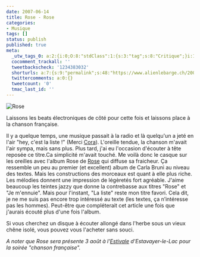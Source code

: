 ```yaml
---
date: 2007-06-14
title: Rose - Rose
categories:
- Musique
tags: []
status: publish
published: true
meta:
  _utw_tags_0: a:2:{i:0;O:8:"stdClass":1:{s:3:"tag";s:8:"Critique";}i:1;O:8:"stdClass":1:{s:3:"tag";s:7:"Musique";}}
  cocomment_trackall: ''
  tweetbackscheck: '1234383032'
  shorturls: a:7:{s:9:"permalink";s:48:"https://www.alienlebarge.ch/2007/06/14/rose-rose/";s:7:"tinyurl";s:25:"https://tinyurl.com/cmgdj2";s:4:"isgd";s:17:"https://is.gd/jcKP";s:5:"bitly";s:19:"https://bit.ly/Dh7uG";s:5:"snipr";s:22:"https://snipr.com/bph5d";s:5:"snurl";s:22:"https://snurl.com/bph5d";s:7:"snipurl";s:24:"https://snipurl.com/bph5d";}
  twittercomments: a:0:{}
  tweetcount: '0'
  tmac_last_id: ''
---
```

<img src="https://dlgjp9x71cipk.cloudfront.net/2007/06/rose.png" alt="Rose" />

Laissons les beats électroniques de côté pour cette fois et laissons place à la chanson française.

Il y a quelque temps, une musique passait à la radio et là quelqu'un a jeté en l'air "hey, c'est la liste !" (Merci <a href="https://supercora.skyblog.com/" title="Le blog de cora">Cora</a>). L'oreille tendue, la chanson m'avait l'air sympa, mais sans plus. Plus tard, j'ai eu l'occasion d'écouter à tête reposée ce titre.Ca simplicité m'avait touché.
Me voilà donc le casque sur les oreilles avec l'album Rose de <a href="https://www.rose-lesite.fr/" title="Le site de Rose">Rose</a> qui diffuse sa fraicheur. Ça ressemble un peu au premier (et excellent) album de Carla Bruni au niveau des textes. Mais les constructions des morceaux est quant à elle plus riche. Les mélodies donnent une impression de légèretés fort agréable. J'aime beaucoup les teintes jazzy que donne la contrebasse aux titres "Rose" et "Je m'ennuie". Mais pour l'instant, "La liste" reste mon titre favori.
Cela dit, je ne me suis pas encore trop intéressé au texte (les textes, ça n’intéresse pas les hommes). Peut-être que compléterait cet article une fois que j'aurais écouté plus d'une fois l'album.

Si vous cherchez un disque à écouter allongé dans l'herbe sous un vieux chêne isolé, vous pouvez vous l'acheter sans souci.

<em>A noter que Rose sera présente 3 août à l'<a href="https://www.estivale.ch/" title="Le site de l'estivale">Estivale</a> d'Estavayer-le-Lac pour la soirée "chanson française". </em>
